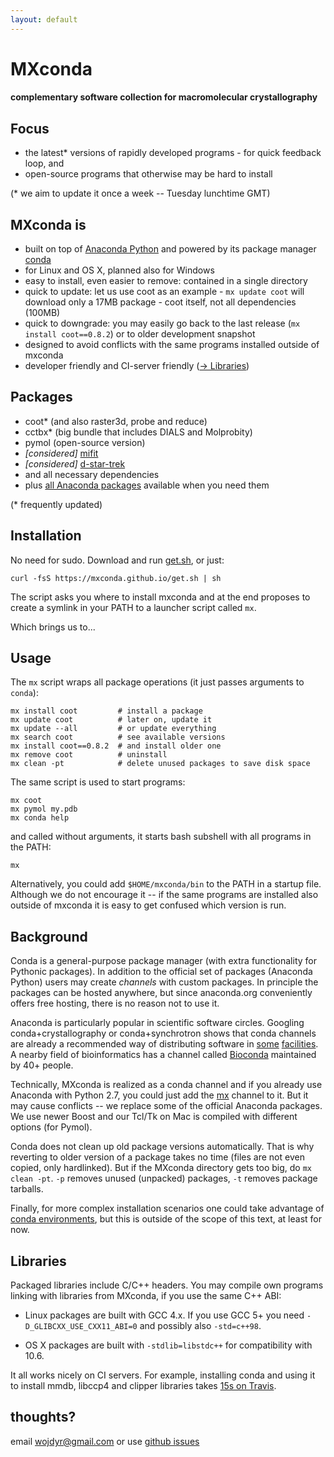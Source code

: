 ```yaml
---
layout: default
---
```


# MXconda

#### complementary software collection for macromolecular crystallography


## Focus

- the latest* versions of rapidly developed programs -
  for quick feedback loop, and
- open-source programs that otherwise may be hard to install

(\* we aim to update it once a week -- Tuesday lunchtime GMT)

## MXconda is

- built on top of [Anaconda Python](https://www.continuum.io/anaconda)
  and powered by its package manager
  [conda](http://conda.pydata.org/docs/)
- for Linux and OS X, planned also for Windows
- easy to install, even easier to remove: contained in a single directory
- quick to update: let us use coot as an example - `mx update coot`
  will download only a 17MB package - coot itself, not all dependencies (100MB)
- quick to downgrade: you may easily go back to the last release
  (`mx install coot==0.8.2`) or to older development snapshot
- designed to avoid conflicts with the same programs installed
  outside of mxconda
- developer friendly and CI-server friendly ([-> Libraries](#libraries))

## Packages

- coot* (and also raster3d, probe and reduce)
- cctbx* (big bundle that includes DIALS and Molprobity)
- pymol (open-source version)
- *[considered]* [mifit](https://github.com/mifit/mifit)
- *[considered]* [d-star-trek](https://github.com/tlhrigaku/d-star-trek)
- and all necessary dependencies
- plus [all Anaconda packages](http://docs.continuum.io/anaconda/pkg-docs)
  available when you need them

(\* frequently updated)

## Installation

No need for sudo.
Download and run [get.sh](https://mxconda.github.io/get.sh),
or just:

    curl -fsS https://mxconda.github.io/get.sh | sh

The script asks you where to install mxconda and at the end
proposes to create a symlink in your PATH to a launcher script called `mx`.

Which brings us to...

## Usage

The `mx` script wraps all package operations (it just passes arguments to `conda`):

    mx install coot         # install a package
    mx update coot          # later on, update it
    mx update --all         # or update everything
    mx search coot          # see available versions
    mx install coot==0.8.2  # and install older one
    mx remove coot          # uninstall
    mx clean -pt            # delete unused packages to save disk space

The same script is used to start programs:

    mx coot
    mx pymol my.pdb
    mx conda help

and called without arguments, it starts bash subshell with all programs
in the PATH:

    mx

Alternatively, you could add `$HOME/mxconda/bin` to the PATH
in a startup file. Although we do not encourage it --
if the same programs are installed also outside of mxconda
it is easy to get confused which version is run.

## Background

Conda is a general-purpose package manager (with extra functionality
for Pythonic packages). In addition to the official set of packages
(Anaconda Python) users may create _channels_ with custom packages.
In principle the packages can be hosted anywhere, but since anaconda.org
conveniently offers free hosting, there is no reason not to use it.

Anaconda is particularly popular in scientific software circles.
Googling conda+crystallography or conda+synchrotron shows that conda
channels are already a recommended way of distributing software
in [some](http://www.chess.cornell.edu/software/anaconda/index.htm)
[facilities](https://nsls-ii.github.io/conda.html).
A nearby field of bioinformatics has a channel called
[Bioconda](https://bioconda.github.io/) maintained by 40+ people.

Technically, MXconda is realized as a conda channel and
if you already use Anaconda with Python 2.7, you could just
add the [mx](https://conda.anaconda.org/mx) channel to it.
But it may cause conflicts -- we replace some of the official
Anaconda packages. We use newer Boost and our Tcl/Tk on Mac is
compiled with different options (for Pymol).

Conda does not clean up old package versions automatically.
That is why reverting to older version of a package takes no time
(files are not even copied, only hardlinked).
But if the MXconda directory gets too big, do `mx clean -pt`.
`-p` removes unused (unpacked) packages, `-t` removes package tarballs.

Finally, for more complex installation scenarios one could take advantage of
[conda environments](http://conda.pydata.org/docs/using/envs.html),
but this is outside of the scope of this text, at least for now.

## Libraries

Packaged libraries include C/C++ headers. You may compile own programs
linking with libraries from MXconda, if you use the same C++ ABI:

- Linux packages are built with GCC 4.x. If you use GCC 5+ you need
  `-D_GLIBCXX_USE_CXX11_ABI=0` and possibly also `-std=c++98`.

- OS X packages are built with `-stdlib=libstdc++` for compatibility with 10.6.

It all works nicely on CI servers. For example, installing conda and
using it to install mmdb, libccp4 and clipper libraries takes
[15s on Travis](https://travis-ci.org/ccp4/dimple/builds/111474656#L130).


## thoughts?

email wojdyr@gmail.com
or use [github issues](https://github.com/mxconda/mx/issues)
